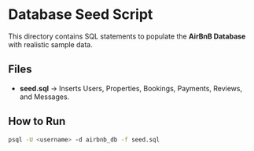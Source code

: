 # Database Seed Script

This directory contains SQL statements to populate the **AirBnB Database** with realistic sample data.

## Files

- **seed.sql** → Inserts Users, Properties, Bookings, Payments, Reviews, and Messages.

## How to Run

```bash
psql -U <username> -d airbnb_db -f seed.sql
```

